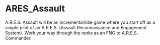# ARES_Assault
A.R.E.S. Assault will be an incremental/idle game where you start off as a simple pilot of an A.R.E.S. (Assault Reconnaissance and Engagement System).  Work your way through the ranks as an FNG to A.R.E.S. Commander. 
